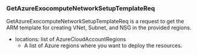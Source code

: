 ### GetAzureExocomputeNetworkSetupTemplateReq
GetAzureExocomputeNetworkSetupTemplateReq is a request to get the ARM
template for creating VNet, Subnet, and NSG in the provided regions.

- locations: list of AzureCloudAccountRegions
  - A list of Azure regions where you want to deploy the resources.
